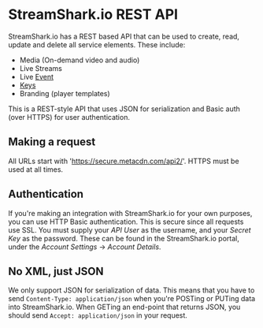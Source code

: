 StreamShark.io REST API
====================

StreamShark.io has a REST based API that can be used to create, read, update and delete all service elements. These include:

* Media (On-demand video and audio)
* Live Streams
* Live [Event](sections/event.md)
* [Keys](sections/keys.md) 
* Branding (player templates) 

This is a REST-style API that uses JSON for serialization and Basic auth (over HTTPS) for user authentication.

Making a request
----------------

All URLs start with 'https://secure.metacdn.com/api2/'. HTTPS must be used at all times.

Authentication
--------------

If you're making an integration with StreamShark.io for your own purposes, you can use HTTP Basic authentication. This is secure since all requests use SSL. You must supply your *API User* as the username, and your *Secret Key* as the password. These can be found in the StreamShark.io portal, under the *Account Settings* -> *Account Details*. 

No XML, just JSON
-----------------

We only support JSON for serialization of data. This means that you have to send `Content-Type: application/json` when you're POSTing or PUTing data into StreamShark.io. When GETing an end-point that returns JSON, you should send `Accept: application/json` in your request.
